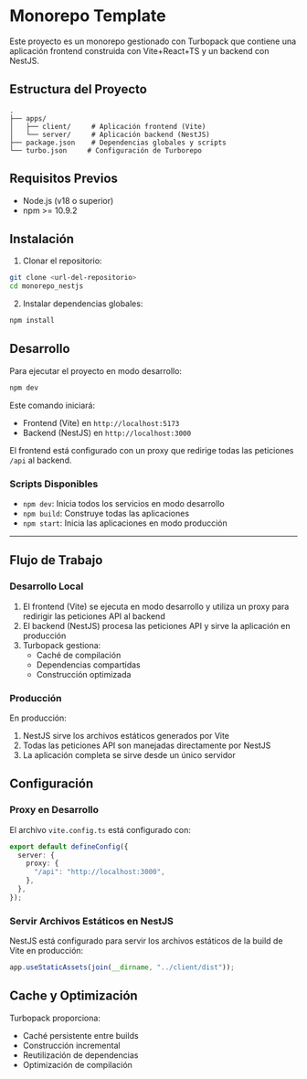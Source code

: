 # Monorepo Template

Este proyecto es un monorepo gestionado con Turbopack que contiene una aplicación frontend construida con Vite+React+TS y un backend con NestJS.

## Estructura del Proyecto

```
.
├── apps/
│   ├── client/     # Aplicación frontend (Vite)
│   └── server/     # Aplicación backend (NestJS)
├── package.json    # Dependencias globales y scripts
└── turbo.json     # Configuración de Turborepo
```

## Requisitos Previos

- Node.js (v18 o superior)
- npm >= 10.9.2

## Instalación

1. Clonar el repositorio:

```bash
git clone <url-del-repositorio>
cd monorepo_nestjs
```

2. Instalar dependencias globales:

```bash
npm install
```

## Desarrollo

Para ejecutar el proyecto en modo desarrollo:

```bash
npm dev
```

Este comando iniciará:

- Frontend (Vite) en `http://localhost:5173`
- Backend (NestJS) en `http://localhost:3000`

El frontend está configurado con un proxy que redirige todas las peticiones `/api` al backend.

### Scripts Disponibles

- `npm dev`: Inicia todos los servicios en modo desarrollo
- `npm build`: Construye todas las aplicaciones
- `npm start`: Inicia las aplicaciones en modo producción

---

## Flujo de Trabajo

### Desarrollo Local

1. El frontend (Vite) se ejecuta en modo desarrollo y utiliza un proxy para redirigir las peticiones API al backend
2. El backend (NestJS) procesa las peticiones API y sirve la aplicación en producción
3. Turbopack gestiona:
   - Caché de compilación
   - Dependencias compartidas
   - Construcción optimizada

### Producción

En producción:

1. NestJS sirve los archivos estáticos generados por Vite
2. Todas las peticiones API son manejadas directamente por NestJS
3. La aplicación completa se sirve desde un único servidor

## Configuración

### Proxy en Desarrollo

El archivo `vite.config.ts` está configurado con:

```typescript
export default defineConfig({
  server: {
    proxy: {
      "/api": "http://localhost:3000",
    },
  },
});
```

### Servir Archivos Estáticos en NestJS

NestJS está configurado para servir los archivos estáticos de la build de Vite en producción:

```typescript
app.useStaticAssets(join(__dirname, "../client/dist"));
```

## Cache y Optimización

Turbopack proporciona:

- Caché persistente entre builds
- Construcción incremental
- Reutilización de dependencias
- Optimización de compilación
